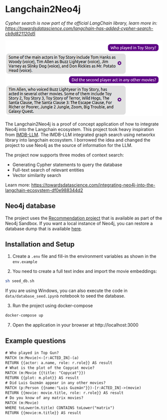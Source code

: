 # Langchain2Neo4j

_Cypher search is now part of the official LangChain library, learn more in: https://towardsdatascience.com/langchain-has-added-cypher-search-cb9d821120d5_

![LangchainNeo4j Demo](./image/langchain2neo4j.png)

The Langchain2Neo4j is a proof of concept application of how to integrate Neo4j into the Langchain ecosystem.
This project took heavy inspiration from [IMDB-LLM](https://github.com/ibiscp/LLM-IMDB).
The IMDB-LLM integrated graph search using networkx library into langchain ecosystem.
I borrowed the idea and changed the project to use Neo4j as the source of information for the LLM.

The project now supports three modes of context search:

* Generating Cypher statements to query the database
* Full-text search of relevant entities
* Vector similarity search

Learn more: https://towardsdatascience.com/integrating-neo4j-into-the-langchain-ecosystem-df0e988344d2

## Neo4j database

The project uses the [Recommendation project](https://sandbox.neo4j.com/?usecase=recommendations) that is available as part of the Neo4j Sandbox.
If you want a local instance of Neo4j, you can restore a database dump that is available [here](https://github.com/neo4j-graph-examples/recommendations/tree/main/data).

## Installation and Setup

1. Create a `.env` file and fill-in the environment variables as shown in the `env.example`

2. You need to create a full text index and import the movie embeddings: 

```bash
sh seed_db.sh
```

If you are using Windows, you can also execute the code in `data/database_seed.ipynb` notebook to seed the database.

3. Run the project using docker-compose

```bash
docker-compose up
```

7. Open the application in your browser at http://localhost:3000

## Example questions
```
# Who played in Top Gun?
MATCH (m:Movie)<-[r:ACTED_IN]-(a)
RETURN {{actor: a.name, role: r.role}} AS result
# What is the plot of the Copycat movie?
MATCH (m:Movie {{title: "Copycat"}})
RETURN {{plot: m.plot}} AS result
# Did Luis Guzmán appear in any other movies?
MATCH (p:Person {{name:"Luis Guzmán"}})-[r:ACTED_IN]->(movie)
RETURN {{movie: movie.title, role: r.role}} AS result
# Do you know of any matrix movies?
MATCH (m:Movie)
WHERE toLower(m.title) CONTAINS toLower("matrix")
RETURN {{movie:m.title}} AS result
```
